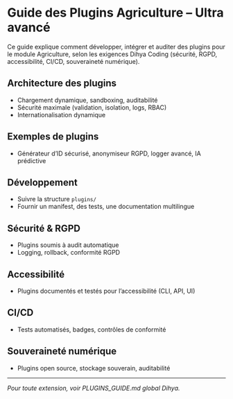 # Guide des Plugins Agriculture – Ultra avancé

Ce guide explique comment développer, intégrer et auditer des plugins pour le module Agriculture, selon les exigences Dihya Coding (sécurité, RGPD, accessibilité, CI/CD, souveraineté numérique).

## Architecture des plugins
- Chargement dynamique, sandboxing, auditabilité
- Sécurité maximale (validation, isolation, logs, RBAC)
- Internationalisation dynamique

## Exemples de plugins
- Générateur d’ID sécurisé, anonymiseur RGPD, logger avancé, IA prédictive

## Développement
- Suivre la structure `plugins/`
- Fournir un manifest, des tests, une documentation multilingue

## Sécurité & RGPD
- Plugins soumis à audit automatique
- Logging, rollback, conformité RGPD

## Accessibilité
- Plugins documentés et testés pour l’accessibilité (CLI, API, UI)

## CI/CD
- Tests automatisés, badges, contrôles de conformité

## Souveraineté numérique
- Plugins open source, stockage souverain, auditabilité

---

*Pour toute extension, voir PLUGINS_GUIDE.md global Dihya.*
